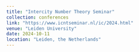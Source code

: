 ```yaml
---
title: "Intercity Number Theory Seminar"
collection: conferences
link: "https://www.icntseminar.nl/ic/2024.html"
venue: "Leiden University"
date: 2024-10-11
location: "Leiden, the Netherlands"
---
```

